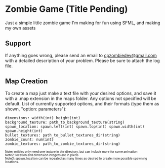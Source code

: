 # Zombie Game (Title Pending)

Just a simple little zombie game I'm making for fun using SFML, and making my own assets

## Support
If anything goes wrong, please send an email to cpzombiedev@gmail.com with a detailed description of your problem. Please be sure to attach the log file.

## Map Creation
To create a map just make a text file with your desired options, and save it with a .map extension in the maps folder. Any options not specified will be default. List of currently supported options, and their formats (type them as shown, "option: parameters"):
```
dimensions: width(int) height(int)
background_texture: path_to_background_texture(string)
spawn_location: spawn.left(int) spawn.top(int) spawn.width(int) spawn.height(int)
bullet_textures: path_to_bullet_textures_dir(string)
zombie_count: num(int)
zombie_textures: path_to_zombie_textures_dir(string)

```
<sub><sup>Note: entities only need one texture in the directory, but can include more for some animation  
Note2: location and dimension integers are in pixels  
Note3: spawn_location can be repeated as many times as desired to create more possible spawning locations.</sup></sub>  
